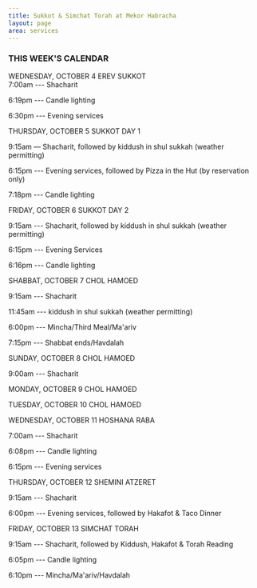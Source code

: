 ```yaml
---
title: Sukkot & Simchat Torah at Mekor Habracha
layout: page
area: services
---
```

### THIS WEEK'S CALENDAR

WEDNESDAY,  OCTOBER 4   EREV SUKKOT  
7:00am ---  Shacharit

6:19pm --- Candle lighting

6:30pm ---  Evening services


THURSDAY, OCTOBER 5  SUKKOT DAY 1

9:15am — Shacharit, followed by kiddush in shul sukkah (weather permitting)

6:15pm --- Evening services, followed by Pizza in the Hut (by reservation only)

7:18pm --- Candle lighting          


FRIDAY, OCTOBER 6  SUKKOT DAY 2

9:15am --- Shacharit, followed by kiddush in shul sukkah (weather permitting)

6:15pm --- Evening Services 

6:16pm --- Candle lighting 


SHABBAT, OCTOBER 7  CHOL HAMOED   

9:15am --- Shacharit 

11:45am --- kiddush in shul sukkah (weather permitting)

6:00pm --- Mincha/Third Meal/Ma'ariv

7:15pm --- Shabbat ends/Havdalah



SUNDAY, OCTOBER 8   CHOL HAMOED

9:00am --- Shacharit


MONDAY, OCTOBER 9  CHOL HAMOED

TUESDAY, OCTOBER 10  CHOL HAMOED

WEDNESDAY, OCTOBER 11  HOSHANA RABA

7:00am --- Shacharit

6:08pm --- Candle lighting

6:15pm --- Evening services



THURSDAY, OCTOBER 12  SHEMINI ATZERET

9:15am --- Shacharit

6:00pm --- Evening services, followed by Hakafot & Taco Dinner


FRIDAY, OCTOBER 13  SIMCHAT TORAH

9:15am --- Shacharit, followed by Kiddush, Hakafot & Torah Reading

6:05pm --- Candle lighting

6:10pm --- Mincha/Ma'ariv/Havdalah














